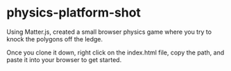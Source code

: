 # physics-platform-shot

Using Matter.js, created a small browser physics game where you try to knock the polygons off the ledge.

Once you clone it down, right click on the index.html file, copy the path, and paste it into your browser to get started.
